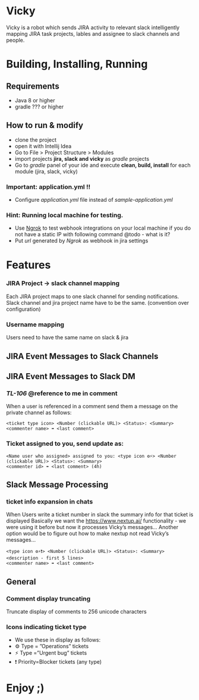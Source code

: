 # Vicky
Vicky is a robot which sends JIRA activity to relevant slack 
intelligently mapping JIRA task projects, lables and assignee to slack channels 
and people.

# Building, Installing, Running
## Requirements
* Java 8 or higher
* gradle ??? or higher

## How to run & modify
  - clone the project
  - open it with Intellij Idea
  - Go to File > Project Structure > Modules
  - import projects **jira, slack and vicky** as *gradle* projects
  - Go to *gradle* panel of your ide and execute **clean, build, install** for each module
(jira, slack, vicky)

### Important: application.yml !!
  - Configure *application.yml* file instead of *sample-application.yml* 
  
### Hint: Running local machine for testing.
  - Use [Ngrok](https://ngrok.com) to test webhook integrations on your local machine if you do not have a static IP with following command @todo - what is it?
  - Put *url* generated by *Ngrok* as webhook in jira settings

# Features
### JIRA Project -> slack channel mapping
Each JIRA project maps to one slack channel for sending notifications. 
Slack channel and jira project name have to be the same.
(convention over configuration)

### Username mapping
Users need to have the same name on slack & jira

## JIRA Event Messages to Slack Channels

## JIRA Event Messages to Slack DM
### _TL-106_ @reference to me in comment
When a user is referenced in a comment send them a message on the private channel as follows:
```
<ticket type icon> <Number (clickable URL)> <Status>: <Summary> 
<commenter name> ➠ <last comment>
```
### Ticket assigned to you, send update as:
```
<Name user who assigned> assigned to you: <type icon ⚙⚡> <Number (clickable URL)> <Status>: <Summary> 
<commenter id> ➠ <last comment> (4h)
```

## Slack Message Processing

### ticket info expansion in chats
When Users write a ticket number in slack the summary info for that ticket is displayed
Basically we want the https://www.nextup.ai/ functionality - we were using it before but now it processes Vicky’s messages… Another option would be to figure out how to make nextup not read Vicky’s messages…
```
<type icon ⚙⚡❗️> <Number (clickable URL)> <Status>: <Summary> 
<description - first 5 lines>
<commenter name> ➠ <last comment>
```

## General

### Comment display truncating
Truncate display of comments to 256 unicode characters

### Icons indicating ticket type
 -    We use these in display as follows:
 -   ⚙ Type = ”Operations” tickets
 -   ⚡ Type =”Urgent bug” tickets
 -   ❗️ Priority=Blocker tickets (any type)


# Enjoy ;)

